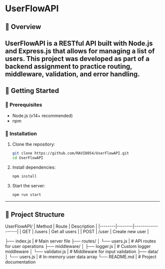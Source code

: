 # UserFlowAPI
## 📌 Overview
UserFlowAPI is a RESTful API built with **Node.js** and **Express.js** that allows for managing a list of users. This project was developed as part of a backend assignment to practice routing, middleware, validation, and error handling.
---
## 🚀 Getting Started

### 📁 Prerequisites
- Node.js (v14+ recommended)
- npm
### 🔧 Installation
1. Clone the repository:
   ```bash
   git clone https://github.com/RAVI8054/UserFlowAPI.git
   cd UserFlowAPI
2. Install dependencies:
   ```bash
   npm install 
3. Start the server:
   ```bash
   npm run start
---
## 📁 Project Structure
UserFlowAPI/
| Method | Route  | Description      |
|--------|--------|------------------|
| GET    | /users | Get all users    |
| POST   | /user  | Create new user  |

├── index.js              | # Main server file
├── routes/
│   └── users.js          | # API routes for user operations
├── middleware/
│   ├── logger.js         | # Custom logger middleware
│   └── validator.js      | # Middleware for input validation
├── data/
│   └── users.js          | # In-memory user data array
└── README.md             | # Project documentation

